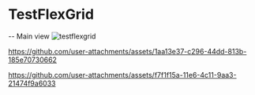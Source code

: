 # TestFlexGrid
-- Main view
![testflexgrid](https://github.com/user-attachments/assets/4055e686-a2f6-48f0-b68d-06c44d6f1d2c)


https://github.com/user-attachments/assets/1aa13e37-c296-44dd-813b-185e70730662



https://github.com/user-attachments/assets/f7f1f15a-11e6-4c11-9aa3-21474f9a6033


